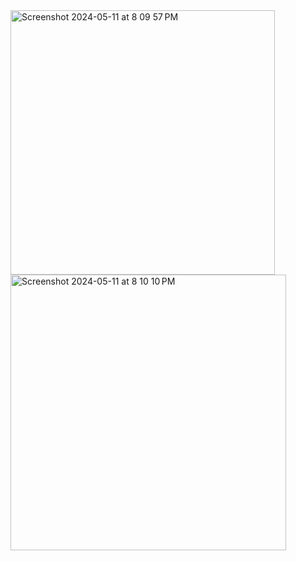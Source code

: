 <img width="423" alt="Screenshot 2024-05-11 at 8 09 57 PM" src="https://github.com/fobass/SOLGRAM_IOS_CLIENT/assets/20865522/dbd808ae-30e5-4b39-a592-d856cb6060ba">
<img width="441" alt="Screenshot 2024-05-11 at 8 10 10 PM" src="https://github.com/fobass/SOLGRAM_IOS_CLIENT/assets/20865522/babb8bf4-3d6c-4679-98b3-42fa4311366a">
